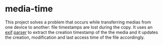 # media-time

This project solves a problem that occurs while transferring medias from one device to another: file timestamps are lost during the copy.
It uses an [exif](https://en.wikipedia.org/wiki/Exif) [parser](https://www.npmjs.com/package/exiftool-vendored) to extract the creation timestamp of the the media and it updates the creation, modification and last access time of the file accordingly.
